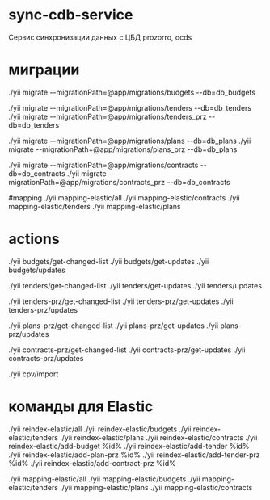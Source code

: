 # sync-cdb-service
Сервис синхронизации данных с ЦБД prozorro, ocds

# миграции
./yii migrate --migrationPath=@app/migrations/budgets --db=db_budgets

./yii migrate --migrationPath=@app/migrations/tenders --db=db_tenders
./yii migrate --migrationPath=@app/migrations/tenders_prz --db=db_tenders

./yii migrate --migrationPath=@app/migrations/plans --db=db_plans
./yii migrate --migrationPath=@app/migrations/plans_prz --db=db_plans

./yii migrate --migrationPath=@app/migrations/contracts --db=db_contracts
./yii migrate --migrationPath=@app/migrations/contracts_prz --db=db_contracts

#mapping
./yii mapping-elastic/all
./yii mapping-elastic/contracts
./yii mapping-elastic/tenders
./yii mapping-elastic/plans

# actions
./yii budgets/get-changed-list
./yii budgets/get-updates
./yii budgets/updates

./yii tenders/get-changed-list
./yii tenders/get-updates
./yii tenders/updates

./yii tenders-prz/get-changed-list
./yii tenders-prz/get-updates
./yii tenders-prz/updates

./yii plans-prz/get-changed-list
./yii plans-prz/get-updates
./yii plans-prz/updates

./yii contracts-prz/get-changed-list
./yii contracts-prz/get-updates
./yii contracts-prz/updates

./yii cpv/import

# команды для Elastic
./yii reindex-elastic/all
./yii reindex-elastic/budgets
./yii reindex-elastic/tenders
./yii reindex-elastic/plans
./yii reindex-elastic/contracts
./yii reindex-elastic/add-budget %id%
./yii reindex-elastic/add-tender %id%
./yii reindex-elastic/add-plan-prz %id%
./yii reindex-elastic/add-tender-prz %id%
./yii reindex-elastic/add-contract-prz %id%

./yii mapping-elastic/all
./yii mapping-elastic/budgets
./yii mapping-elastic/tenders
./yii mapping-elastic/plans
./yii mapping-elastic/contracts